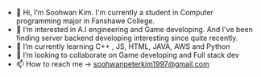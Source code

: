 - 👋 Hi, I’m Soohwan Kim. I'm currently a student in Computer programming major in Fanshawe College.
- 👀 I’m interested in A.I engineering and Game developing. And I've been finding server backend developing interesting since quite recently.
- 🌱 I’m currently learning C++ , JS, HTML, JAVA, AWS and Python
- 💞️ I’m looking to collaborate on Game developing and Full stack dev
- 📫 How to reach me -> soohwanpeterkim1997@gmail.com

<!---
Soohwan123/Soohwan123 is a ✨ special ✨ repository because its `README.md` (this file) appears on your GitHub profile.
You can click the Preview link to take a look at your changes.
--->
